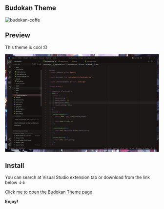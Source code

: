 ## Budokan Theme

![budokan-coffe](https://media.tenor.com/BhooVl_hNZYAAAAC/asthetic-anime.gif)

## Preview

This theme is cool :D

![budokan-theme](https://raw.githubusercontent.com/matheusfnl/budokan-theme/main/images/budokan-theme-preview.png)

## Install

You can search at Visual Studio extension tab or download from the link below ↓↓

[Click me to open the Budokan Theme page](https://marketplace.visualstudio.com/items?itemName=matheusfunil.budokan-theme)

**Enjoy!**
